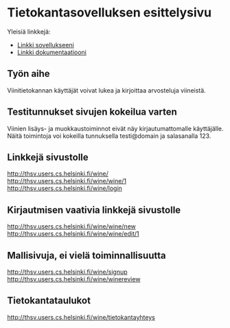 # Tietokantasovelluksen esittelysivu

Yleisiä linkkejä:
* [Linkki sovellukseeni](http://thsv.users.cs.helsinki.fi/wine/)
* [Linkki dokumentaatiooni](https://github.com/thomsva/Tsoha-Bootstrap/blob/master/doc/dokumentaatio.pdf)

## Työn aihe
Viinitietokannan käyttäjät voivat lukea ja kirjoittaa arvosteluja viineistä. 

## Testitunnukset sivujen kokeilua varten
Viinien lisäys- ja muokkaustoiminnot eivät näy kirjautumattomalle käyttäjälle. 
Näitä toimintoja voi kokeilla tunnuksella testi@domain ja salasanalla 123. 

## Linkkejä sivustolle
http://thsv.users.cs.helsinki.fi/wine/
http://thsv.users.cs.helsinki.fi/wine/wine/1
http://thsv.users.cs.helsinki.fi/wine/login

## Kirjautmisen vaativia linkkejä sivustolle 
http://thsv.users.cs.helsinki.fi/wine/wine/new
http://thsv.users.cs.helsinki.fi/wine/wine/edit/1

## Mallisivuja, ei vielä toiminnallisuutta
http://thsv.users.cs.helsinki.fi/wine/signup
http://thsv.users.cs.helsinki.fi/wine/winereview

## Tietokantataulukot
http://thsv.users.cs.helsinki.fi/wine/tietokantayhteys
